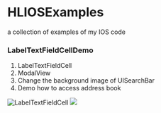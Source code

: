 HLIOSExamples
=============

a collection of examples of my IOS code

### LabelTextFieldCellDemo
1. LabelTextFieldCell
2. ModalView
3. Change the background image of UISearchBar
4. Demo how to access address book

![LabelTextFieldCell](http://www.anhailin.co/blog/wp-content/uploads/2012/12/LabelTextFieldCell.png)
![](http://www.anhailin.co/blog/wp-content/uploads/2012/12/UISeachBarChnagingBackgroundImage.png)